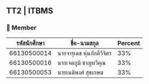 ## TT2 | ITBMS
### 👥 Member
| รหัสนักศึกษา     | ชื่อ-นามสกุล               |  Percent |
|------------------|-------------------------|----------|
| 66130500014      | นายจารุเดช หุ่นภักดีวิจิตร      | 33% |
| 66130500016      | นายเจตภูมิ ชาญทวีคุณ      | 33% |
| 66130500053      | นายเนติพงศ์ สุขเกษม     | 33% |
